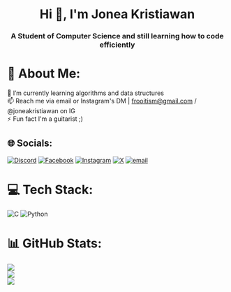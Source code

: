 <h1 align="center">Hi 👋, I'm Jonea Kristiawan</h1>
<h3 align="center">A Student of Computer Science and still learning how to code efficiently</h3>

# 💫 About Me:
🌱 I’m currently learning algorithms and data structures<br>📫 Reach me via email or Instagram's DM | frooitism@gmail.com / @joneakristiawan on IG<br>⚡ Fun fact I'm a guitarist ;)<br>


## 🌐 Socials:
[![Discord](https://img.shields.io/badge/Discord-%237289DA.svg?logo=discord&logoColor=white)](https://discord.gg/froo1ty) [![Facebook](https://img.shields.io/badge/Facebook-%231877F2.svg?logo=Facebook&logoColor=white)](https://facebook.com/joneakristiawan) [![Instagram](https://img.shields.io/badge/Instagram-%23E4405F.svg?logo=Instagram&logoColor=white)](https://instagram.com/joneakristiawan) [![X](https://img.shields.io/badge/X-black.svg?logo=X&logoColor=white)](https://x.com/joneakristiawan) [![email](https://img.shields.io/badge/Email-D14836?logo=gmail&logoColor=white)](mailto:joneakristiawan@gmail.com) 

# 💻 Tech Stack:
![C](https://img.shields.io/badge/c-%2300599C.svg?style=for-the-badge&logo=c&logoColor=white) ![Python](https://img.shields.io/badge/python-3670A0?style=for-the-badge&logo=python&logoColor=ffdd54)
# 📊 GitHub Stats:
![](https://github-readme-stats.vercel.app/api?username=joneakristiawan&theme=dark&hide_border=false&include_all_commits=true&count_private=false)<br/>
![](https://github-readme-streak-stats.herokuapp.com/?user=joneakristiawan&theme=dark&hide_border=false)<br/>
![](https://github-readme-stats.vercel.app/api/top-langs/?username=joneakristiawan&theme=dark&hide_border=false&include_all_commits=true&count_private=false&layout=compact)

<!-- Proudly created with GPRM ( https://gprm.itsvg.in ) -->
